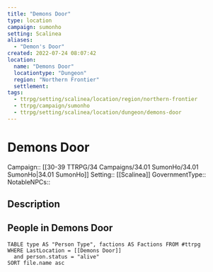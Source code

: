 ```yaml
---
title: "Demons Door"
type: location
campaign: sumonho
setting: Scalinea
aliases:
  - "Demon's Door"
created: 2022-07-24 08:07:42
location:
  name: "Demons Door"
  locationtype: "Dungeon"
  region: "Northern Frontier"
  settlement: 
tags:
  - ttrpg/setting/scalinea/location/region/northern-frontier
  - ttrpg/campaign/sumonho
  - ttrpg/setting/scalinea/location/dungeon/demons-door
---
```

# Demons Door

Campaign:: [[30-39 TTRPG/34 Campaigns/34.01 SumonHo/34.01 SumonHo|34.01 SumonHo]]
Setting:: [[Scalinea]]
GovernmentType::
NotableNPCs::

## Description



## People in Demons Door

```dataview
TABLE type AS "Person Type", factions AS Factions FROM #ttrpg 
WHERE LastLocation = [[Demons Door]]
  and person.status = "alive"
SORT file.name asc
```



